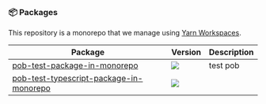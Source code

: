 <h1 align="center">
  
</h1>

<h3>📦 Packages</h3>

This repository is a monorepo that we manage using [Yarn Workspaces](https://yarnpkg.com/features/workspaces).

| Package                                                                                     | Version                                                                                                                                                                                | Description |
| ------------------------------------------------------------------------------------------- | -------------------------------------------------------------------------------------------------------------------------------------------------------------------------------------- | ----------- |
| [pob-test-package-in-monorepo](packages/pob-test-package-in-monorepo)                       | <a href="https://npmjs.org/package/pob-test-package-in-monorepo"><img src="https://img.shields.io/npm/v/pob-test-package-in-monorepo.svg?style=flat-square"></a>                       | test pob    |
| [pob-test-typescript-package-in-monorepo](packages/pob-test-typescript-package-in-monorepo) | <a href="https://npmjs.org/package/pob-test-typescript-package-in-monorepo"><img src="https://img.shields.io/npm/v/pob-test-typescript-package-in-monorepo.svg?style=flat-square"></a> |
